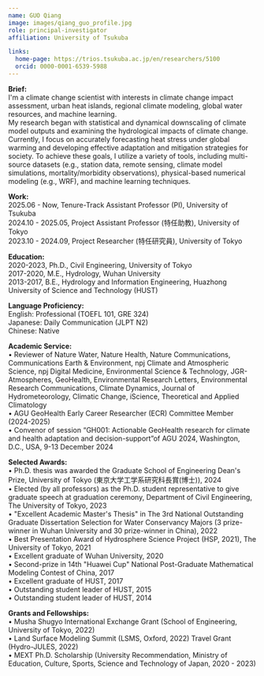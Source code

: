 ```yaml
---
name: GUO Qiang
image: images/qiang_guo_profile.jpg
role: principal-investigator
affiliation: University of Tsukuba

links:
  home-page: https://trios.tsukuba.ac.jp/en/researchers/5100
  orcid: 0000-0001-6539-5988
---
```


**Brief:**<br>
I'm a climate change scientist with interests in climate change impact assessment, urban heat islands, regional climate modeling, global water resources, and machine learning.<br>
My research began with statistical and dynamical downscaling of climate model outputs and examining the hydrological impacts of climate change. Currently, I focus on accurately forecasting heat stress under global warming and developing effective adaptation and mitigation strategies for society. To achieve these goals, I utilize a variety of tools, including multi-source datasets (e.g., station data, remote sensing, climate model simulations, mortality/morbidity observations), physical-based numerical modeling (e.g., WRF), and machine learning techniques.

**Work:**<br>
2025.06 - Now, Tenure-Track Assistant Professor (PI), University of Tsukuba<br>
2024.10 - 2025.05, Project Assistant Professor (特任助教), University of Tokyo<br>
2023.10 - 2024.09, Project Researcher (特任研究員), University of Tokyo<br>

**Education:**<br>
2020-2023, Ph.D., Civil Engineering, University of Tokyo<br>
2017-2020, M.E., Hydrology, Wuhan University<br>
2013-2017, B.E., Hydrology and Information Engineering, Huazhong University of Science and Technology (HUST)<br>

**Language Proficiency:**<br>
English: Professional (TOEFL 101, GRE 324)<br>
Japanese: Daily Communication (JLPT N2)<br>
Chinese: Native<br>

**Academic Service:**<br>
• Reviewer of Nature Water, Nature Health, Nature Communications, Communications Earth & Environment, npj Climate and Atmospheric Science, npj Digital Medicine, Environmental Science & Technology, JGR-Atmospheres, GeoHealth, Environmental Research Letters, Environmental Research Communications, Climate Dynamics, Journal of Hydrometeorology, Climatic Change, iScience, Theoretical and Applied Climatology<br>
• AGU GeoHealth Early Career Researcher (ECR) Committee Member (2024-2025)<br>
• Convenor of session “GH001: Actionable GeoHealth research for climate and health adaptation and decision-support”of AGU 2024, Washington, D.C., USA, 9-13 December 2024<br>

**Selected Awards:**<br>
• Ph.D. thesis was awarded the Graduate School of Engineering Dean's Prize, University of Tokyo (東京大学工学系研究科長賞(博士)), 2024<br>
• Elected (by all professors) as the Ph.D. student representative to give graduate speech at graduation ceremony, Department of Civil Engineering, The University of Tokyo, 2023<br>
• "Excellent Academic Master's Thesis" in The 3rd National Outstanding Graduate Dissertation Selection for Water Conservancy Majors (3 prize-winner in Wuhan University and 30 prize-winner in China), 2022<br>
• Best Presentation Award of Hydrosphere Science Project (HSP, 2021), The University of Tokyo, 2021<br>
• Excellent graduate of Wuhan University, 2020<br>
• Second-prize in 14th "Huawei Cup" National Post-Graduate Mathematical Modeling Contest of China, 2017<br>
• Excellent graduate of HUST, 2017<br>
• Outstanding student leader of HUST, 2015<br>
• Outstanding student leader of HUST, 2014<br>

**Grants and Fellowships:**<br>
• Musha Shugyo International Exchange Grant (School of Engineering, University of Tokyo, 2022)<br>
• Land Surface Modeling Summit (LSMS, Oxford, 2022) Travel Grant (Hydro-JULES, 2022)<br>
• MEXT Ph.D. Scholarship (University Recommendation, Ministry of Education, Culture, Sports, Science and Technology of Japan, 2020 - 2023)<br>
